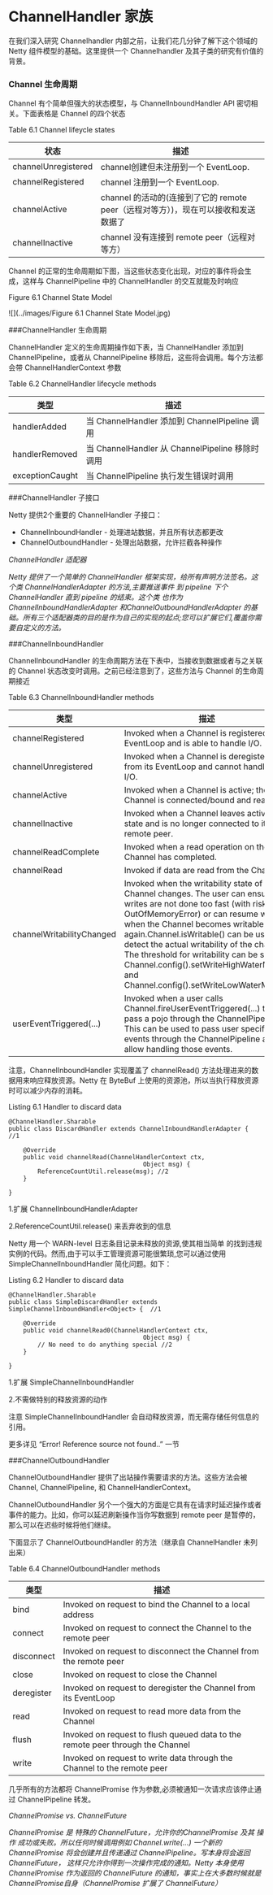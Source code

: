 ChannelHandler 家族
====

在我们深入研究 Channelhandler 内部之前，让我们花几分钟了解下这个领域的 Netty 组件模型的基础。这里提供一个  Channelhandler 及其子类的研究有价值的背景。

### Channel 生命周期

Channel 有个简单但强大的状态模型，与
ChannelInboundHandler API  密切相关。下面表格是 Channel 的四个状态

Table 6.1 Channel lifeycle states

状态 | 描述
-----|---------
channelUnregistered  | channel创建但未注册到一个 EventLoop.
channelRegistered  | channel 注册到一个 EventLoop.
channelActive | channel 的活动的(连接到了它的  remote peer（远程对等方）)，现在可以接收和发送数据了
channelInactive  | channel 没有连接到 remote peer（远程对等方）

Channel 的正常的生命周期如下图，当这些状态变化出现，对应的事件将会生成，这样与 ChannelPipeline 中的 ChannelHandler 的交互就能及时响应

Figure 6.1 Channel State Model

![](../images/Figure 6.1 Channel State Model.jpg)

###ChannelHandler 生命周期

ChannelHandler 定义的生命周期操作如下表，当 ChannelHandler 添加到 ChannelPipeline，或者从 ChannelPipeline 移除后，这些将会调用。每个方法都会带 ChannelHandlerContext 参数

Table 6.2 ChannelHandler lifecycle methods

类型 | 描述
-----|---------
handlerAdded  | 当 ChannelHandler 添加到 ChannelPipeline 调用
handlerRemoved | 当 ChannelHandler 从 ChannelPipeline 移除时调用
exceptionCaught | 当 ChannelPipeline 执行发生错误时调用

###ChannelHandler 子接口

Netty 提供2个重要的 ChannelHandler 子接口：

* ChannelInboundHandler - 处理进站数据，并且所有状态都更改
* ChannelOutboundHandler - 处理出站数据，允许拦截各种操作

*ChannelHandler 适配器*

*Netty 提供了一个简单的 ChannelHandler 框架实现，给所有声明方法签名。这个类 ChannelHandlerAdapter 的方法,主要推送事件 到 pipeline 下个 ChannelHandler 直到 pipeline 的结束。这个类
也作为 ChannelInboundHandlerAdapter 和ChannelOutboundHandlerAdapter 的基础。所有三个适配器类的目的是作为自己的实现的起点;您可以扩展它们,覆盖你需要自定义的方法。*

###ChannelInboundHandler 

ChannelInboundHandler  的生命周期方法在下表中，当接收到数据或者与之关联的 Channel 状态改变时调用。之前已经注意到了，这些方法与 Channel 的生命周期接近

Table 6.3 ChannelInboundHandler methods

类型 | 描述
-----|---------
channelRegistered  | Invoked when a Channel is registered to its EventLoop and is able to handle I/O.
channelUnregistered  | Invoked when a Channel is deregistered from its EventLoop and cannot handle any I/O.
channelActive  | Invoked when a Channel is active; the Channel is connected/bound and ready.
channelInactive | Invoked when a Channel leaves active state and is no longer connected to its remote peer.
channelReadComplete  |  Invoked when a read operation on the Channel has completed.
channelRead  | Invoked if data are read from the Channel.
channelWritabilityChanged |  Invoked when the writability state of the Channel changes. The user can ensure writes are not done too fast (with risk of an OutOfMemoryError) or can resume writes when the Channel becomes writable again.Channel.isWritable() can be used to detect the actual writability of the channel. The threshold for writability can be set via Channel.config().setWriteHighWaterMark() and Channel.config().setWriteLowWaterMark().
userEventTriggered(...) | Invoked when a user calls Channel.fireUserEventTriggered(...) to pass a pojo through the ChannelPipeline. This can be used to pass user specific events through the ChannelPipeline and so allow handling those events.

注意，ChannelInboundHandler 实现覆盖了 channelRead() 方法处理进来的数据用来响应释放资源。Netty 在 ByteBuf 上使用的资源池，所以当执行释放资源时可以减少内存的消耗。

Listing 6.1 Handler to discard data
 
	@ChannelHandler.Sharable
	public class DiscardHandler extends ChannelInboundHandlerAdapter {		//1
	
	    @Override
	    public void channelRead(ChannelHandlerContext ctx,
	                                     Object msg) {
	        ReferenceCountUtil.release(msg); //2
	    }
	
	}

1.扩展 ChannelInboundHandlerAdapter

2.ReferenceCountUtil.release() 来丢弃收到的信息

Netty 用一个 WARN-level 日志条目记录未释放的资源,使其相当简单
的找到违规实例的代码。然而,由于可以手工管理资源可能很繁琐,您可以通过使用 SimpleChannelInboundHandler 简化问题。如下：

Listing 6.2 Handler to discard data

	@ChannelHandler.Sharable
	public class SimpleDiscardHandler extends SimpleChannelInboundHandler<Object> {  //1
	
	    @Override
	    public void channelRead0(ChannelHandlerContext ctx,
	                                     Object msg) {
			// No need to do anything special //2
	    }
	
	}

1.扩展 SimpleChannelInboundHandler

2.不需做特别的释放资源的动作

注意 SimpleChannelInboundHandler 会自动释放资源，而无需存储任何信息的引用。

更多详见 “Error! Reference source not found..” 一节

###ChannelOutboundHandler 

ChannelOutboundHandler 提供了出站操作需要请求的方法。这些方法会被 Channel, ChannelPipeline, 和 ChannelHandlerContext。

ChannelOutboundHandler 另个一个强大的方面是它具有在请求时延迟操作或者事件的能力。比如，你可以延迟刷新操作当你写数据到 remote peer 是暂停的，那么可以在迟些时候将他们继续。

下面显示了 ChannelOutboundHandler 的方法（继承自 ChannelHandler 未列出来）


Table 6.4 ChannelOutboundHandler methods

类型 | 描述
-----|---------
bind  | Invoked on request to bind the Channel to a local address
connect |  Invoked on request to connect the Channel to the remote peer
disconnect |  Invoked on request to disconnect the Channel from the remote peer
close  | Invoked on request to close the Channel
deregister |  Invoked on request to deregister the Channel from its EventLoop
read  | Invoked on request to read more data from the Channel
flush  | Invoked on request to flush queued data to the remote peer through the Channel
write  | Invoked on request to write data through the Channel to the remote peer

几乎所有的方法都将 ChannelPromise 作为参数,必须被通知一次请求应该停止通过 ChannelPipeline 转发。

*ChannelPromise vs. ChannelFuture*

*ChannelPromise 是 特殊的 ChannelFuture，允许你的ChannelPromise 及其 操作 成功或失败。所以任何时候调用例如 Channel.write(...) 一个新的  ChannelPromise 将会创建并且传递通过 ChannelPipeline。写本身将会返回 ChannelFuture， 这样只允许你得到一次操作完成的通知。Netty 本身使用 ChannelPromise 作为返回的 ChannelFuture 的通知，事实上在大多数时候就是 ChannelPromise自身（ChannelPromise 扩展了 ChannelFuture）*